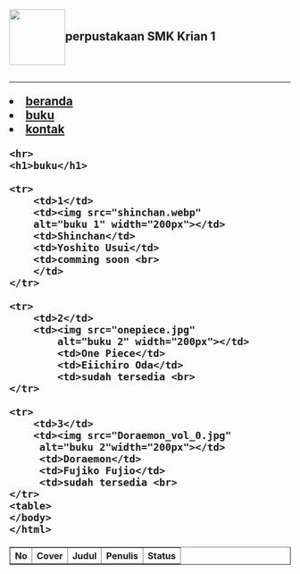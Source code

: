 <!DOCTYPE html>
<html lang="en">
<head>
    <meta charset="UTF-8">
    <meta name="viewport" content="width=device-width, initial-scale=1.0">
    <title>Document</title>
</head>
<body>
    <h2><img src="web-01.png" alt="" align="center" height="100px">perpustakaan SMK Krian 1<h2>
    <hr>
    <li><a href="index.html">beranda</a></li>
    <li><a href="buku.html">buku</a></li>
    <li><a href="kontak.html">kontak</a></li>

    <hr>
    <h1>buku</h1>
</body>
</html>
<table border="1px">
    <tr>
        <th>No</th>
        <th>Cover</th>
        <th>Judul</th>
        <th>Penulis</th>
        <th>Status</th>
    </tr>

    <tr>
        <td>1</td>
        <td><img src="shinchan.webp"
        alt="buku 1" width="200px"></td>
        <td>Shinchan</td>
        <td>Yoshito Usui</td>
        <td>comming soon <br>
        </td>
    </tr>

    <tr>
        <td>2</td>
        <td><img src="onepiece.jpg"
            alt="buku 2" width="200px"></td>
            <td>One Piece</td>
            <td>Eiichiro Oda</td>
            <td>sudah tersedia <br>
    </tr>

    <tr>
        <td>3</td>
        <td><img src="Doraemon_vol_0.jpg"
         alt="buku 2"width="200px"></td>
         <td>Doraemon</td>
         <td>Fujiko Fujio</td>
         <td>sudah tersedia <br>
    </tr>
    <table>
    </body>
    </html>
